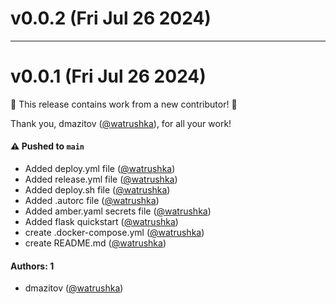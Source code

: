 # v0.0.2 (Fri Jul 26 2024)



---

# v0.0.1 (Fri Jul 26 2024)

:tada: This release contains work from a new contributor! :tada:

Thank you, dmazitov ([@watrushka](https://github.com/watrushka)), for all your work!

#### ⚠️ Pushed to `main`

- Added deploy.yml file ([@watrushka](https://github.com/watrushka))
- Added release.yml file ([@watrushka](https://github.com/watrushka))
- Added deploy.sh file ([@watrushka](https://github.com/watrushka))
- Added .autorc file ([@watrushka](https://github.com/watrushka))
- Added amber.yaml secrets file ([@watrushka](https://github.com/watrushka))
- Added flask quickstart ([@watrushka](https://github.com/watrushka))
- create .docker-compose.yml ([@watrushka](https://github.com/watrushka))
- create README.md ([@watrushka](https://github.com/watrushka))

#### Authors: 1

- dmazitov ([@watrushka](https://github.com/watrushka))
